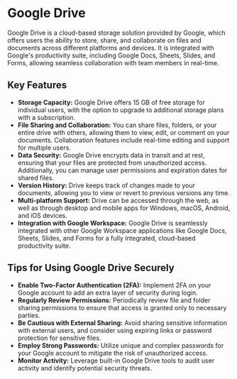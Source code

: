 # Google Drive

Google Drive is a cloud-based storage solution provided by Google, which offers users the ability to store, share, and collaborate on files and documents across different platforms and devices. It is integrated with Google's productivity suite, including Google Docs, Sheets, Slides, and Forms, allowing seamless collaboration with team members in real-time.

## Key Features

* **Storage Capacity:** Google Drive offers 15 GB of free storage for individual users, with the option to upgrade to additional storage plans with a subscription.
* **File Sharing and Collaboration:** You can share files, folders, or your entire drive with others, allowing them to view, edit, or comment on your documents. Collaboration features include real-time editing and support for multiple users.
* **Data Security:** Google Drive encrypts data in transit and at rest, ensuring that your files are protected from unauthorized access. Additionally, you can manage user permissions and expiration dates for shared files.
* **Version History:** Drive keeps track of changes made to your documents, allowing you to view or revert to previous versions any time.
* **Multi-platform Support:** Drive can be accessed through the web, as well as through desktop and mobile apps for Windows, macOS, Android, and iOS devices.
* **Integration with Google Workspace:** Google Drive is seamlessly integrated with other Google Workspace applications like Google Docs, Sheets, Slides, and Forms for a fully integrated, cloud-based productivity suite.

## Tips for Using Google Drive Securely

- **Enable Two-Factor Authentication (2FA):** Implement 2FA on your Google account to add an extra layer of security during login.
- **Regularly Review Permissions:** Periodically review file and folder sharing permissions to ensure that access is granted only to necessary parties.
- **Be Cautious with External Sharing:** Avoid sharing sensitive information with external users, and consider using expiring links or password protection for sensitive files.
- **Employ Strong Passwords:** Utilize unique and complex passwords for your Google account to mitigate the risk of unauthorized access.
- **Monitor Activity:** Leverage built-in Google Drive tools to audit user activity and identify potential security threats.